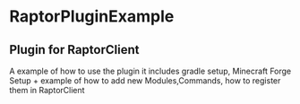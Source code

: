 # RaptorPluginExample
## Plugin for RaptorClient
A example of how to use the plugin it includes gradle setup, Minecraft Forge Setup + 
				example of how to add new Modules,Commands, how to register them in RaptorClient
